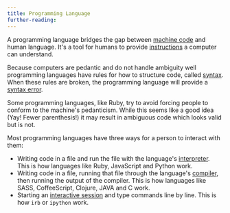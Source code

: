 ```yaml
---
title: Programming Language
further-reading:
---
```

A programming language bridges the gap between [machine code](/machine-code)
and human language. It's a tool for humans to provide
[instructions](/instruction) a computer can understand.

Because computers are pedantic and do not handle ambiguity well programming
languages have rules for how to structure code, called [syntax](/syntax). When
these rules are broken, the programming language will provide a [syntax
error](/syntax#syntax-error).

Some programming languages, like Ruby, try to avoid forcing people to conform
to the machine's pedanticism. While this seems like a good idea (Yay! Fewer
parenthesis!) it may result in ambiguous code which looks valid but is not.

Most programming languages have three ways for a person to interact with them:

* Writing code in a file and run the file with the language's
  [interpreter](/interpreter). This is how languages like Ruby, JavaScript and
  Python work.
* Writing code in a file, running that file through the language's
  [compiler](/compiler), then running the output of the compiler. This is how
  languages like SASS, CoffeeScript, Clojure, JAVA and C work.
* Starting an [interactive session](/interactive-repl) and type commands line
  by line. This is how `irb` or `ipython` work.
